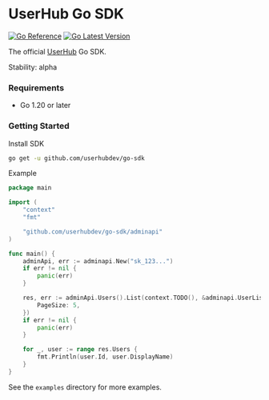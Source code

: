 # UserHub Go SDK
[![Go Reference](https://pkg.go.dev/badge/github.com/userhubdev/go-sdk)](https://pkg.go.dev/github.com/userhubdev/go-sdk)
[![Go Latest Version](https://img.shields.io/github/v/release/userhubdev/go-sdk)](https://github.com/userhubdev/go-sdk/releases)

The official [UserHub](https://userhub.com) Go SDK.

Stability: alpha

### Requirements

 * Go 1.20 or later

### Getting Started

Install SDK

```sh
go get -u github.com/userhubdev/go-sdk
```

Example

```go
package main

import (
	"context"
	"fmt"

	"github.com/userhubdev/go-sdk/adminapi"
)

func main() {
	adminApi, err := adminapi.New("sk_123...")
	if err != nil {
		panic(err)
	}

	res, err := adminApi.Users().List(context.TODO(), &adminapi.UserListInput{
		PageSize: 5,
	})
	if err != nil {
		panic(err)
	}

	for _, user := range res.Users {
		fmt.Println(user.Id, user.DisplayName)
	}
}
```

See the `examples` directory for more examples.
